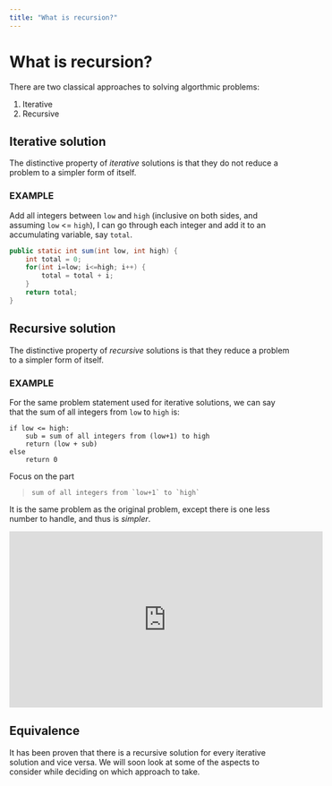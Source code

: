 ```yaml
---
title: "What is recursion?"
---
```


# What is recursion?

There are two classical approaches to solving algorthmic problems:

1. Iterative
2. Recursive

## Iterative solution

The distinctive property of *iterative* solutions is that they do not reduce a problem to a simpler form of itself.

### EXAMPLE 

Add all integers between `low` and `high` (inclusive on both sides, and assuming `low` <= `high`), I can go through each integer and add it to an accumulating variable, say `total`.

```java
public static int sum(int low, int high) {
	int total = 0;
	for(int i=low; i<=high; i++) {
		total = total + i;
	}
	return total;	
}
```

## Recursive solution

The distinctive property of *recursive* solutions is that they reduce a problem to a simpler form of itself.

### EXAMPLE

For the same problem statement used for iterative solutions, we can say that the sum of all integers from `low` to `high` is:

```
if low <= high: 
	sub = sum of all integers from (low+1) to high
	return (low + sub)
else
	return 0
```

Focus on the part 

>```
>sum of all integers from `low+1` to `high`
>```

It is the same problem as the original problem, except there is one less number to handle, and thus is *simpler*.

<iframe width="560" height="315" src="https://www.youtube.com/embed/KEEKn7Me-ms" frameborder="0" allow="autoplay; encrypted-media" allowfullscreen></iframe>


## Equivalence

It has been proven that there is a recursive solution for every iterative solution and vice versa. We will soon look at some of the aspects to consider while deciding on which approach to take.